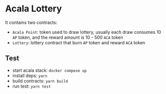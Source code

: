 # Acala Lottery
It contains two contracts:
- `Acala Point`: token used to draw lottery, usually each draw consumes 10 `AP` token, and the reward amount is 10 - 500 `ACA` token
- `Lottery`: lottery contract that burn `AP` token and reward `ACA` token

## Test
- start acala stack: `docker compose up`
- install deps: `yarn`
- build contracts: `yarn build`
- run test: `yarn test`
